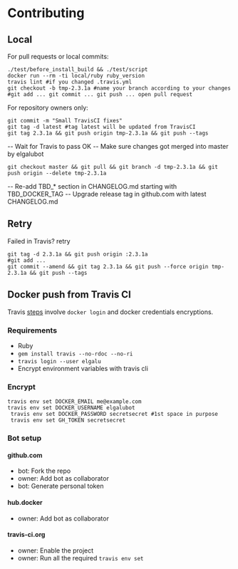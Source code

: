 # Contributing

## Local
For pull requests or local commits:

    ./test/before_install_build && ./test/script
    docker run --rm -ti local/ruby ruby_version
    travis lint #if you changed .travis.yml
    git checkout -b tmp-2.3.1a #name your branch according to your changes
    #git add ... git commit ... git push ... open pull request

For repository owners only:

    git commit -m "Small TravisCI fixes"
    git tag -d latest #tag latest will be updated from TravisCI
    git tag 2.3.1a && git push origin tmp-2.3.1a && git push --tags

-- Wait for Travis to pass OK
-- Make sure changes got merged into master by elgalubot

    git checkout master && git pull && git branch -d tmp-2.3.1a && git push origin --delete tmp-2.3.1a

-- Re-add TBD_* section in CHANGELOG.md starting with TBD_DOCKER_TAG
-- Upgrade release tag in github.com with latest CHANGELOG.md

## Retry
Failed in Travis? retry

    git tag -d 2.3.1a && git push origin :2.3.1a
    #git add ...
    git commit --amend && git tag 2.3.1a && git push --force origin tmp-2.3.1a && git push --tags

## Docker push from Travis CI
Travis [steps](https://docs.travis-ci.com/user/docker/#Pushing-a-Docker-Image-to-a-Registry) involve `docker login` and docker credentials encryptions.

### Requirements

* Ruby
* `gem install travis --no-rdoc --no-ri`
* `travis login --user elgalu`
* Encrypt environment variables with travis cli

### Encrypt
    travis env set DOCKER_EMAIL me@example.com
    travis env set DOCKER_USERNAME elgalubot
     travis env set DOCKER_PASSWORD secretsecret #1st space in purpose
     travis env set GH_TOKEN secretsecret

### Bot setup
#### github.com
- bot: Fork the repo
- owner: Add bot as collaborator
- bot: Generate personal token

#### hub.docker
- owner: Add bot as collaborator

#### travis-ci.org
- owner: Enable the project
- owner: Run all the required `travis env set`
